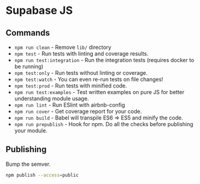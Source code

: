 # Supabase JS

## Commands
- `npm run clean` - Remove `lib/` directory
- `npm test` - Run tests with linting and coverage results.
- `npm run test:integration` - Run the integration tests (requires docker to be running)
- `npm test:only` - Run tests without linting or coverage.
- `npm test:watch` - You can even re-run tests on file changes!
- `npm test:prod` - Run tests with minified code.
- `npm run test:examples` - Test written examples on pure JS for better understanding module usage.
- `npm run lint` - Run ESlint with airbnb-config
- `npm run cover` - Get coverage report for your code.
- `npm run build` - Babel will transpile ES6 => ES5 and minify the code.
- `npm run prepublish` - Hook for npm. Do all the checks before publishing your module.


## Publishing

Bump the semver.

```sh
npm publish --access=public
```
